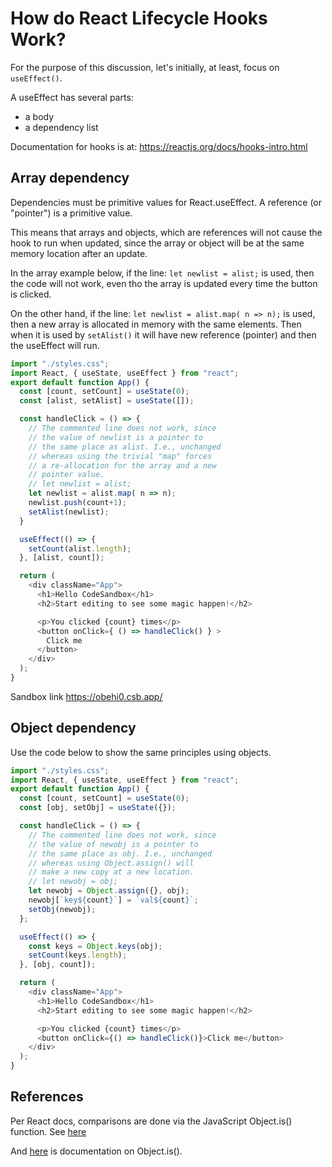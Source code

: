 # How do React Lifecycle Hooks Work?

For the purpose of this discussion, let's initially, at least, focus on `useEffect()`. 

A useEffect has several parts:
- a body
- a dependency list

Documentation for hooks is at: 
https://reactjs.org/docs/hooks-intro.html

## Array dependency
Dependencies must be primitive values for React.useEffect. A reference (or "pointer") is a primitive value.

This means that arrays and objects, which are references will not cause the hook to run when updated, since the array or object will be at the same memory location after an update.

In the array example below, if the line:
`let newlist = alist;` is used, then the code will not work, even tho the array is updated every time the button is clicked.

On the other hand, if the line:
`let newlist = alist.map( n => n);` is used, then a new array is 
allocated in memory with the same elements. Then when it is used by
`setAlist()` it will have new reference (pointer) and then the useEffect will run.

```js
import "./styles.css";
import React, { useState, useEffect } from "react";
export default function App() {
  const [count, setCount] = useState(0);
  const [alist, setAlist] = useState([]);

  const handleClick = () => {
    // The commented line does not work, since
    // the value of newlist is a pointer to 
    // the same place as alist. I.e., unchanged
    // whereas using the trivial "map" forces
    // a re-allocation for the array and a new 
    // pointer value.
    // let newlist = alist;
    let newlist = alist.map( n => n);
    newlist.push(count+1);
    setAlist(newlist);
  }

  useEffect(() => {
    setCount(alist.length);
  }, [alist, count]);

  return (
    <div className="App">
      <h1>Hello CodeSandbox</h1>
      <h2>Start editing to see some magic happen!</h2>

      <p>You clicked {count} times</p>
      <button onClick={ () => handleClick() } >
        Click me
      </button>
    </div>
  );
}
```


Sandbox link
https://obehi0.csb.app/


## Object dependency

Use the code below to show the same principles using objects.

```js
import "./styles.css";
import React, { useState, useEffect } from "react";
export default function App() {
  const [count, setCount] = useState(0);
  const [obj, setObj] = useState({});

  const handleClick = () => {
    // The commented line does not work, since
    // the value of newobj is a pointer to
    // the same place as obj. I.e., unchanged
    // whereas using Object.assign() will
    // make a new copy at a new location.
    // let newobj = obj;
    let newobj = Object.assign({}, obj);
    newobj[`key${count}`] = `val${count}`;
    setObj(newobj);
  };

  useEffect(() => {
    const keys = Object.keys(obj);
    setCount(keys.length);
  }, [obj, count]);

  return (
    <div className="App">
      <h1>Hello CodeSandbox</h1>
      <h2>Start editing to see some magic happen!</h2>

      <p>You clicked {count} times</p>
      <button onClick={() => handleClick()}>Click me</button>
    </div>
  );
}
```

## References

Per React docs, comparisons are done via the JavaScript Object.is() function. See [here](https://reactjs.org/docs/hooks-reference.html#bailing-out-of-a-dispatch)

And [here](https://developer.mozilla.org/en-US/docs/Web/JavaScript/Reference/Global_Objects/Object/is#description) is documentation on Object.is().